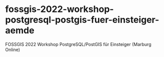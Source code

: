 # fossgis-2022-workshop-postgresql-postgis-fuer-einsteiger-aemde
FOSSGIS 2022 Workshop PostgreSQL/PostGIS für Einsteiger (Marburg Online)
